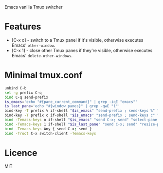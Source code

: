 Emacs vanilla Tmux switcher

# Features

- [C-x o] - switch to a Tmux panel if it's visible, otherwise executes Emacs' `other-window`.
- [C-x 1] - close other Tmux panes if they're visible, otherwise executes Emacs' `delete-other-windows`.

# Minimal tmux.conf

```sh
unbind C-b
set -g prefix C-q
bind C-q send-prefix
is_emacs='echo "#{pane_current_command}" | grep -iqE "emacs"'
is_last_pane='echo "#{window_panes}" | grep -qwE "1"'
bind-key -T prefix % if-shell "$is_emacs" "send-prefix ; send-keys %" "split-window -h -c \"#{pane_current_path}\""
bind-key -T prefix c if-shell "$is_emacs" "send-prefix ; send-keys c" "new-window -c \"#{pane_current_path}\""
bind -Temacs-keys o if-shell "$is_emacs" "send C-x; send" "select-pane -t :.+"
bind -Temacs-keys 1 if-shell "$is_last_pane" "send C-x; send" "resize-pane -Z"
bind -Temacs-keys Any { send C-x; send }
bind -Troot C-x switch-client -Temacs-keys
```

# Licence

MIT
